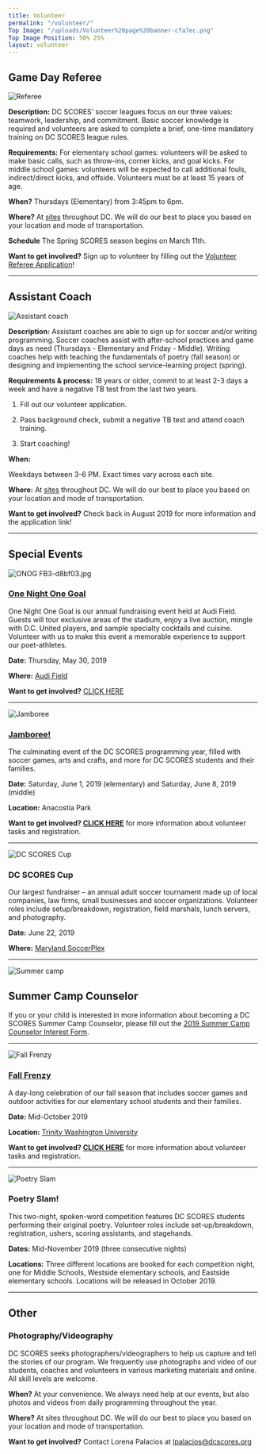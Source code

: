 ```yaml
---
title: Volunteer
permalink: "/volunteer/"
Top Image: "/uploads/Volunteer%20page%20banner-cfa7ec.png"
Top Image Position: 50% 25%
layout: volunteer
---
```


<span id="volunteer-referee"></span>

## Game Day Referee

![Referee](/uploads/volunteer-referee-float-left.jpg)

**Description:**
DC SCORES’ soccer leagues focus on our three values: teamwork, leadership, and commitment. Basic soccer knowledge is required and volunteers are asked to complete a brief, one-time mandatory training on DC SCORES league rules.

**Requirements:**
For elementary school games: volunteers will be asked to make basic calls, such as throw-ins, corner kicks, and goal kicks. For middle school games: volunteers will be expected to call additional fouls, indirect/direct kicks, and offside. Volunteers must be at least 15 years of age.

**When?**
Thursdays (Elementary) from 3:45pm to 6pm.

**Where?**
At <a href="/our-program/program-sites/" target="_blank">sites</a> throughout DC. We will do our best to place you based on your location and mode of transportation.

**Schedule**
The Spring SCORES season begins on March 11th.

**Want to get involved?**
Sign up to volunteer by filling out the [Volunteer Referee Application](https://docs.google.com/forms/d/e/1FAIpQLSdtpW2rvPWQ-mzjq-XRo9frtaUwqTiURtSndRcggh1qTnBKcQ/viewform)!

---

<span id="volunteer-assistant-coach"></span>

## Assistant Coach

![Assistant coach](/uploads/volunteer-assistant-coach-float-left.jpg)

**Description:**
Assistant coaches are able to sign up for soccer and/or writing programming. Soccer coaches assist with after-school practices and game days as need (Thursdays - Elementary and Friday - Middle). Writing coaches help with teaching the fundamentals of poetry (fall season) or designing and implementing the school service-learning project (spring).

**Requirements & process:**
18 years or older, commit to at least 2-3 days a week and have a negative TB test from the last two years.

1. Fill out our volunteer application.

2. Pass background check, submit a negative TB test and attend coach training.

3. Start coaching!

**When:**

Weekdays between 3-6 PM. Exact times vary across each site.

**Where:**
At <a href="/our-program/program-sites/" target="_blank">sites</a> throughout DC. We will do our best to place you based on your location and mode of transportation.

**Want to get involved?**
Check back in August 2019 for more information and the application link!

---

<span id="volunteer-special-events"></span>

## Special Events

![ONOG FB3-d8bf03.jpg](/uploads/ONOG%20FB3-d8bf03.jpg)

### [One Night One Goal](www.onenightonegoal.com)

One Night One Goal is our annual fundraising event held at Audi Field. Guests will tour exclusive areas of the stadium, enjoy a live auction, mingle with D.C. United players, and sample specialty cocktails and cuisine. Volunteer with us to make this event a memorable experience to support our poet-athletes.

**Date:** Thursday, May 30, 2019

**Where:** [Audi Field](https://www.google.com/maps/place/Audi\+Field/@38.8689556,-77.0151054,17z/data=!3m1!4b1!4m5!3m4!1s0x89b7b76255c962df:0x958b3d454edb82d0!8m2!3d38.8689514!4d-77.0129167)

**Want to get involved?** [CLICK HERE](https://docs.google.com/forms/d/e/1FAIpQLScPqsqtppDCRjutCUoxLA6y57ni3_CTJ1mKAjZvCu5_jpvAGA/viewform)

---

![Jamboree](/uploads/volunteer-jamboree-float-left-small.jpg)

### [Jamboree!](https://www.dcscores.org/jamboree/)

The culminating event of the DC SCORES programming year, filled with soccer games, arts and crafts, and more for DC SCORES students and their families.

**Date:** Saturday, June 1, 2019 (elementary) and Saturday, June 8, 2019 (middle)

**Location:** Anacostia Park

**Want to get involved? [CLICK HERE](https://www.dcscores.org/jamboree/)** for more information about volunteer tasks and registration.

---

![DC SCORES Cup](/uploads/volunteer-scores-cup-float-right.jpg)

### DC SCORES Cup

Our largest fundraiser – an annual adult soccer tournament made up of local companies, law firms, small businesses and soccer organizations. Volunteer roles include setup/breakdown, registration, field marshals, lunch servers, and photography.

**Date:** June 22, 2019

**Where:** [Maryland SoccerPlex](https://www.google.com/maps?q=maryland\+soccerplex&um=1&ie=UTF-8&sa=X&ved=0ahUKEwixw42ElYnfAhVqzlkKHeY2BY0Q_AUIDigB)

---

<span id="volunteer-summer-camp"></span>

![Summer camp](/uploads/volunteer-summer-camp-float-left.jpg)

## Summer Camp Counselor

If you or your child is interested in more information about becoming a DC SCORES Summer Camp Counselor, please fill out the [2019 Summer Camp Counselor Interest Form](https://docs.google.com/forms/d/e/1FAIpQLSdm3lwtPaIWBnGik0wmCkumA_0mni-xPIUbIWBQ4maPwngo_w/viewform).

---

![Fall Frenzy](/uploads/volunteer-fall-frenzy-float-right-small.jpg)

### [Fall Frenzy](https://www.dcscores.org/fallfrenzy/)

A day-long celebration of our fall season that includes soccer games and outdoor activities for our elementary school students and their families.

**Date:** Mid-October 2019

**Location:** [Trinity Washington University](https://www.google.com/maps/place/Trinity\+Washington\+University/@38.9275815,-77.007104,17z/data=!3m1!4b1!4m5!3m4!1s0x89b7c7f95d00e459:0x5d7b60436fe81cce!8m2!3d38.9275815!4d-77.0049153)

**Want to get involved? [CLICK HERE](https://www.dcscores.org/fallfrenzy/)** for more information about volunteer tasks and registration.

---

![Poetry Slam](/uploads/volunteer-poetry-slam-float-left.jpg)

### Poetry Slam!

This two-night, spoken-word competition features DC SCORES students performing their original poetry. Volunteer roles include set-up/breakdown, registration, ushers, scoring assistants, and stagehands.

**Dates:** Mid-November 2019 (three consecutive nights)

**Locations:** Three different locations are booked for each competition night, one for Middle Schools, Westside elementary schools, and Eastside elementary schools. Locations will be released in October 2019.

---

<span id="volunteer-other"></span>

## Other

### Photography/Videography

DC SCORES seeks photographers/videographers to help us capture and tell the stories of our program. We frequently use photographs and video of our students, coaches and volunteers in various marketing materials and online. All skill levels are welcome.

**When?**
At your convenience. We always need help at our events, but also photos and videos from daily programming throughout the year.

**Where?**
At sites throughout DC. We will do our best to place you based on your location and mode of transportation.

**Want to get involved?**
Contact Lorena Palacios at lpalacios@dcscores.org